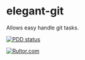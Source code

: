 # elegant-git
Allows easy handle git tasks.

[![PDD status](http://www.0pdd.com/svg?name=extsoft/elegant-git)](http://www.0pdd.com/p?name=extsoft/elegant-git)

[![Rultor.com](http://www.rultor.com/b/extsoft/elegant-git)](http://www.rultor.com/p/extsoft/elegant-git)
